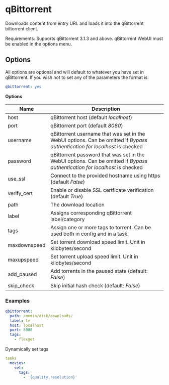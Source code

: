 # qBittorrent
Downloads content from entry URL and loads it into the  qBittorrent bittorrent client.

Requirements: Supports qBittorrent 3.1.3 and above. qBittorrent WebUI must be enabled in the options menu.

## Options

All options are optional and will default to whatever you have set in qBittorrent. If you wish not to set any of the parameters the format is:

```yaml
qbittorrent: yes
```

**Options**

|  Name  |  Description  |
| --- | --- |
| host | qBittorrent host (default *localhost*)  |
| port | qBittorrent port (default *8080*)  |
| username | qBittorrent username that was set in the WebUI options. Can be omitted if *Bypass authentication for localhost* is checked  |
| password | qBittorrent password that was set in the WebUI options. Can be omitted if *Bypass authentication for localhost* is checked |
| use_ssl | Connect to the provided hostname using https (default *False*)
| verify_cert | Enable or disable SSL certficate verification (default *True*)
| path | The download location |
| label | Assigns corresponding qBittorrent label/category |
| tags | Assign one or more tags to torrent. Can be used both in config and in a task.
| maxdownspeed | Set torrent download speed limit. Unit in kilobytes/second |
| maxupspeed | Set torrent upload speed limit. Unit in kilobytes/second |
| add_paused | Add torrents in the paused state (default: *False*)|
| skip_check | Skip initial hash check (default: *False*)|

### Examples

```yaml
qbittorrent:
  path: /media/disk/downloads/
  label: tv
  host: localhost
  port: 8080
  tags:
    - flexget
```

Dynamically set tags

```yaml
tasks
  movies:
    set:
      tags:
        - '{quality.resolution}'

```